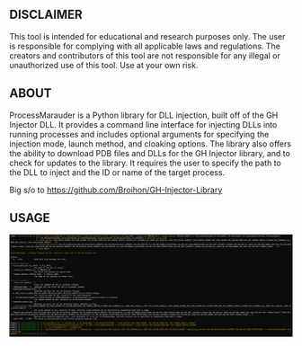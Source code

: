## DISCLAIMER
This tool is intended for educational and research purposes only. The user is responsible for complying with all applicable laws and regulations. The creators and contributors of this tool are not responsible for any illegal or unauthorized use of this tool. Use at your own risk.


## ABOUT
ProcessMarauder is a Python library for DLL injection, built off of the GH Injector DLL. It provides a command line interface for injecting DLLs into running processes and includes optional arguments for specifying the injection mode, launch method, and cloaking options. The library also offers the ability to download PDB files and DLLs for the GH Injector library, and to check for updates to the library. It requires the user to specify the path to the DLL to inject and the ID or name of the target process.

Big s/o to https://github.com/Broihon/GH-Injector-Library


## USAGE
![Command Usage](/usage.png)